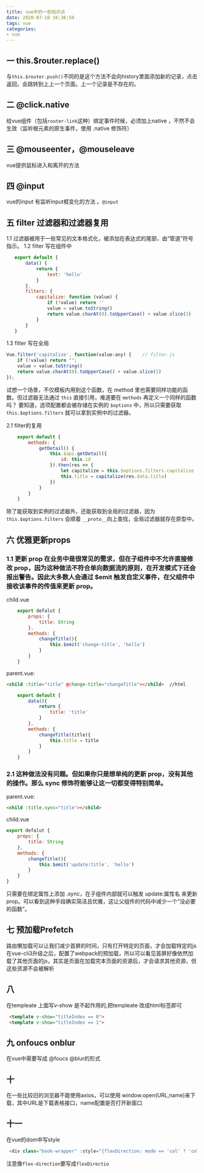 ```yaml
---
title: vue中的一些知识点
date: 2020-07-18 16:36:59
tags: vue
categories:
- vue
---
```

## 一 this.$router.replace()
与`this.$router.push()`不同的是这个方法不会向history里面添加新的记录，点击返回，会跳转到上上一个页面。上一个记录是不存在的。

## 二 @click.native
给vue组件（包括`router-link`这种）绑定事件时候，必须加上native ，不然不会生效（监听根元素的原生事件，使用 .native 修饰符）

## 三 @mouseenter，@mouseleave
vue提供鼠标进入和离开的方法

## 四 @input
vue的input 有监听input框变化的方法 。`@input`

## 五 filter 过滤器和过滤器复用
1.1 过滤器被用于一些常见的文本格式化，被添加在表达式的尾部，由“管道”符号指示。
1.2 filter 写在组件中
 ```js
    export default {
        data() {
            return {
                text: 'hello'
            }  
        },
        filters: {
            capitalize: function (value) {
                if (!value) return ''
                value = value.toString()
                return value.charAt(0).toUpperCase() + value.slice(1)
            }
        }
    }
```
1.3 filter 写在全局
```js
Vue.filter('capitalize', function(value:any) {    // filter.js
    if (!value) return "";
    value = value.toString()
    return value.charAt(0).toUpperCase() + value.slice(1)
});
```
试想一个场景，不仅模板内用到这个函数，在 method 里也需要同样功能的函数。但过滤器无法通过 `this` 直接引用，难道要在 `methods` 再定义一个同样的函数吗？
要知道，选项配置都会被存储在实例的 `$options` 中，所以只需要获取 `this.$options.filters` 就可以拿到实例中的过滤器。  

2.1 filter的复用
```js
    export default {
        methods: {
            getDetail() {
                this.$api.getDetail({
                    id: this.id
                }).then(res => {
                    let capitalize = this.$options.filters.capitalize
                    this.title = capitalize(res.data.title)
                })
            }
        }
    }
```
除了能获取到实例的过滤器外，还能获取到全局的过滤器，因为 `this.$options.filters` 会顺着 `__proto__`向上查找，全局过滤器就存在原型中。

## 六 优雅更新props
### 1.1 更新 prop 在业务中是很常见的需求，但在子组件中不允许直接修改 prop，因为这种做法不符合单向数据流的原则，在开发模式下还会报出警告。因此大多数人会通过 $emit 触发自定义事件，在父组件中接收该事件的传值来更新 prop。
child.vue
```js
    export defalut {
        props: {
            title: String  
        },
        methods: {
            changeTitle(){
                this.$emit('change-title', 'hello')
            }
        }
    }
```
parent.vue:
```html
<child :title="title" @change-title="changeTitle"></child>  //html
```
```js
    export default {
        data(){
            return {
                title: 'title'
            }  
        },
        methods: {
            changeTitle(title){
                this.title = title
            }
        }
    }
```
### 2.1 这种做法没有问题。但如果你只是想单纯的更新 prop，没有其他的操作。那么 sync 修饰符能够让这一切都变得特别简单。  

parent.vue:
```html
<child :title.sync="title"></child>
```
child.vue
```js
export defalut {
    props: {
        title: String  
    },
    methods: {
        changeTitle(){
            this.$emit('update:title', 'hello')
        }
    }
}
```
只需要在绑定属性上添加 .sync，在子组件内部就可以触发 update:属性名 来更新 prop。可以看到这种手段确实简洁且优雅，这让父组件的代码中减少一个“没必要的函数”。

## 七 预加载Prefetch
路由懒加载可以让我们减少首屏的时间，只有打开特定的页面，才会加载特定的js
在vue-cli3升级之后，配置了webpack的预加载，所以可以看见首屏好像依然加载了其他页面的js，其实是页面在加载完本页面的资源后，才会请求其他资源，但这些资源不会被解析

## 八
在templeate 上面写v-show 是不起作用的,把templeate 改成html标签即可
```html
 <template v-show="titleIndex == 0">
 <template v-show="titleIndex == 1">
 ```

 ## 九 onfoucs onblur
 在vue中需要写成 @foucs @blur的形式

 ## 十
 在一些比较旧的浏览器不能使用axios，可以使用
window.open(URL,name)来下载，其中URL是下载表格接口，name配置是否打开新窗口

## 十一
在vue的dom中写style
```js
 <div class="book-wrapper" :style="{flexDirection: mode == 'col' ? 'column' : 'row'}">
 ```
 注意像`flex-direction`要写成`flexDirectio`

